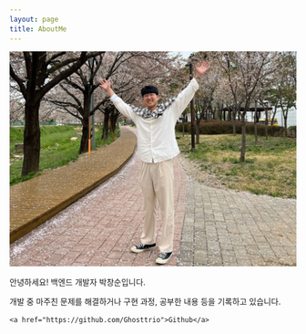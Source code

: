 ```yaml
---
layout: page
title: AboutMe
---
```


<div>
    <img src="/public/img/common/profile.jpg" style="width: 100%; max-height: 500px; object-fit: cover;">
    <p>안녕하세요! 백엔드 개발자 박창순입니다.</p>
    <p>개발 중 마주친 문제를 해결하거나 구현 과정, 공부한 내용 등을 기록하고 있습니다.</p>
    
    <a href="https://github.com/Ghosttrio">Github</a>
</div>